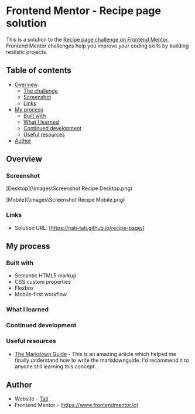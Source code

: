 # Frontend Mentor - Recipe page solution

This is a solution to the [Recipe page challenge on Frontend Mentor](https://www.frontendmentor.io/challenges/recipe-page-KiTsR8QQKm). Frontend Mentor challenges help you improve your coding skills by building realistic projects.

## Table of contents

- [Overview](#overview)
  - [The challenge](#the-challenge)
  - [Screenshot](#screenshot)
  - [Links](#links)
- [My process](#my-process)
  - [Built with](#built-with)
  - [What I learned](#what-i-learned)
  - [Continued development](#continued-development)
  - [Useful resources](#useful-resources)
- [Author](#author)

## Overview

### Screenshot

[Desktop](\images\Screenshot Recipe Desktop.png)

[Mobile](\images\Screenshot Recipe Mobile.png)

### Links

- Solution URL: [https://nati-tati.github.io/recipe-page/]

## My process

### Built with

- Semantic HTML5 markup
- CSS custom properties
- Flexbox
- Mobile-first workflow

### What I learned

### Continued development

### Useful resources

- [The Markdown Guide](https://www.markdownguide.org/) - This is an amazing article which helped me finally understand how to write the markdownguide. I'd recommend it to anyone still learning this concept.

## Author

- Website - [Tati](https://github.com/Nati-Tati)
- Frontend Mentor - (https://www.frontendmentor.io)
